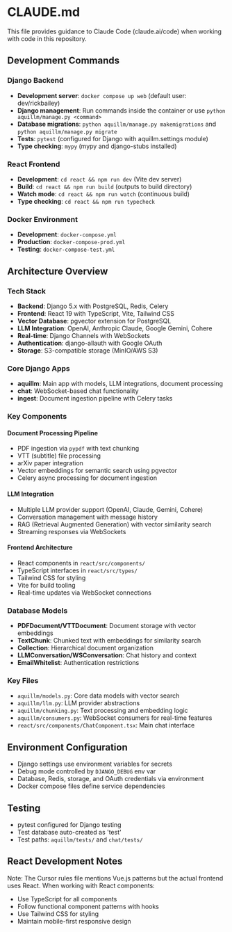 # CLAUDE.md

This file provides guidance to Claude Code (claude.ai/code) when working with code in this repository.

## Development Commands

### Django Backend
- **Development server**: `docker compose up web` (default user: dev/rickbailey)
- **Django management**: Run commands inside the container or use `python aquillm/manage.py <command>`
- **Database migrations**: `python aquillm/manage.py makemigrations` and `python aquillm/manage.py migrate`
- **Tests**: `pytest` (configured for Django with aquillm.settings module)
- **Type checking**: `mypy` (mypy and django-stubs installed)

### React Frontend
- **Development**: `cd react && npm run dev` (Vite dev server)
- **Build**: `cd react && npm run build` (outputs to build directory)
- **Watch mode**: `cd react && npm run watch` (continuous build)
- **Type checking**: `cd react && npm run typecheck`

### Docker Environment
- **Development**: `docker-compose.yml` 
- **Production**: `docker-compose-prod.yml`
- **Testing**: `docker-compose-test.yml`

## Architecture Overview

### Tech Stack
- **Backend**: Django 5.x with PostgreSQL, Redis, Celery
- **Frontend**: React 19 with TypeScript, Vite, Tailwind CSS
- **Vector Database**: pgvector extension for PostgreSQL
- **LLM Integration**: OpenAI, Anthropic Claude, Google Gemini, Cohere
- **Real-time**: Django Channels with WebSockets
- **Authentication**: django-allauth with Google OAuth
- **Storage**: S3-compatible storage (MinIO/AWS S3)

### Core Django Apps
- **aquillm**: Main app with models, LLM integrations, document processing
- **chat**: WebSocket-based chat functionality  
- **ingest**: Document ingestion pipeline with Celery tasks

### Key Components

#### Document Processing Pipeline
- PDF ingestion via `pypdf` with text chunking
- VTT (subtitle) file processing
- arXiv paper integration
- Vector embeddings for semantic search using pgvector
- Celery async processing for document ingestion

#### LLM Integration
- Multiple LLM provider support (OpenAI, Claude, Gemini, Cohere)
- Conversation management with message history
- RAG (Retrieval Augmented Generation) with vector similarity search
- Streaming responses via WebSockets

#### Frontend Architecture
- React components in `react/src/components/`
- TypeScript interfaces in `react/src/types/`
- Tailwind CSS for styling
- Vite for build tooling
- Real-time updates via WebSocket connections

### Database Models
- **PDFDocument/VTTDocument**: Document storage with vector embeddings
- **TextChunk**: Chunked text with embeddings for similarity search
- **Collection**: Hierarchical document organization
- **LLMConversation/WSConversation**: Chat history and context
- **EmailWhitelist**: Authentication restrictions

### Key Files
- `aquillm/models.py`: Core data models with vector search
- `aquillm/llm.py`: LLM provider abstractions
- `aquillm/chunking.py`: Text processing and embedding logic
- `aquillm/consumers.py`: WebSocket consumers for real-time features
- `react/src/components/ChatComponent.tsx`: Main chat interface

## Environment Configuration
- Django settings use environment variables for secrets
- Debug mode controlled by `DJANGO_DEBUG` env var
- Database, Redis, storage, and OAuth credentials via environment
- Docker compose files define service dependencies

## Testing
- pytest configured for Django testing
- Test database auto-created as 'test'
- Test paths: `aquillm/tests/` and `chat/tests/`

## React Development Notes
Note: The Cursor rules file mentions Vue.js patterns but the actual frontend uses React. When working with React components:
- Use TypeScript for all components
- Follow functional component patterns with hooks
- Use Tailwind CSS for styling
- Maintain mobile-first responsive design